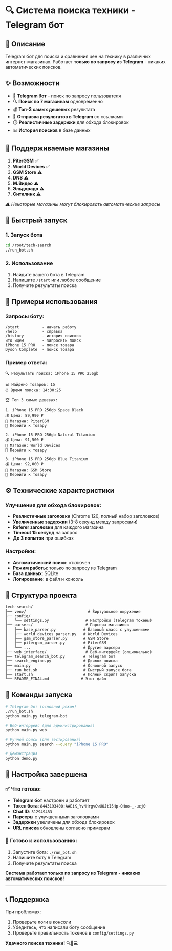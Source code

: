 # 🔍 Система поиска техники - Telegram бот

## 🎯 Описание

Telegram бот для поиска и сравнения цен на технику в различных интернет-магазинах. Работает **только по запросу из Telegram** - никаких автоматических поисков.

## ✨ Возможности

- 🤖 **Telegram бот** - поиск по запросу пользователя
- 🔍 **Поиск по 7 магазинам** одновременно
- 💰 **Топ-3 самых дешевых** результата
- 📱 **Отправка результатов в Telegram** со ссылками
- ⏱️ **Реалистичные задержки** для обхода блокировок
- 📊 **История поисков** в базе данных

## 🏪 Поддерживаемые магазины

1. **PiterGSM** ✅
2. **World Devices** ✅  
3. **GSM Store** ⚠️
4. **DNS** ⚠️
5. **М.Видео** ⚠️
6. **Эльдорадо** ⚠️
7. **Ситилинк** ⚠️

*⚠️ Некоторые магазины могут блокировать автоматические запросы*

## 🚀 Быстрый запуск

### 1. Запуск бота
```bash
cd /root/tech-search
./run_bot.sh
```

### 2. Использование
1. Найдите вашего бота в Telegram
2. Напишите `/start` или любое сообщение
3. Получите результаты поиска

## 📱 Примеры использования

### Запросы боту:
```
/start          - начать работу
/help           - справка
/history        - история поисков
что ищем        - запросить поиск
iPhone 15 PRO   - поиск товара
Dyson Complete  - поиск товара
```

### Пример ответа:
```
🔍 Результаты поиска: iPhone 15 PRO 256gb

📊 Найдено товаров: 15
⏰ Время поиска: 14:30:25

🏆 Топ 3 самых дешевых:

1. iPhone 15 PRO 256gb Space Black
💰 Цена: 89,990 ₽
🏪 Магазин: PiterGSM
🔗 Перейти к товару

2. iPhone 15 PRO 256gb Natural Titanium  
💰 Цена: 91,500 ₽
🏪 Магазин: World Devices
🔗 Перейти к товару

3. iPhone 15 PRO 256gb Blue Titanium
💰 Цена: 92,000 ₽
🏪 Магазин: GSM Store
🔗 Перейти к товару
```

## ⚙️ Технические характеристики

### Улучшения для обхода блокировок:
- **Реалистичные заголовки** (Chrome 120, полный набор заголовков)
- **Увеличенные задержки** (3-8 секунд между запросами)
- **Referer заголовки** для каждого магазина
- **Timeout 15 секунд** на запрос
- **До 3 попыток** при ошибках

### Настройки:
- **Автоматический поиск**: отключен
- **Режим работы**: только по запросу из Telegram
- **База данных**: SQLite
- **Логирование**: в файл и консоль

## 📁 Структура проекта

```
tech-search/
├── venv/                           # Виртуальное окружение
├── config/
│   └── settings.py                # Настройки (Telegram токены)
├── parsers/                       # Парсеры магазинов
│   ├── base_parser.py            # Базовый класс с улучшениями
│   ├── world_devices_parser.py   # World Devices
│   ├── gsm_store_parser.py       # GSM Store
│   ├── pitergsm_parser.py        # PiterGSM
│   └── ...                       # Другие парсеры
├── web_interface/                 # Веб-интерфейс (опционально)
├── telegram_search_bot.py        # Telegram бот
├── search_engine.py              # Движок поиска
├── main.py                       # Основной запуск
├── run_bot.sh                    # Быстрый запуск бота
├── start.sh                      # Полный скрипт запуска
└── README_FINAL.md              # Этот файл
```

## 🔧 Команды запуска

```bash
# Telegram бот (основной режим)
./run_bot.sh
python main.py telegram-bot

# Веб-интерфейс (для администрирования)
python main.py web

# Ручной поиск (для тестирования)
python main.py search --query "iPhone 15 PRO"

# Демонстрация
python demo.py
```

## 🎯 Настройка завершена

### ✅ Что готово:
- **Telegram бот** настроен и работает
- **Токен бота**: `8443193400:AAEiK_YvNHrgvQwUOJtI5Hp-OHoo-_-ucj0`
- **Chat ID**: `312949483`
- **Парсеры** с улучшенными заголовками
- **Задержки** увеличены для обхода блокировок
- **URL поиска** обновлены согласно примерам

### 🚀 Готово к использованию:
1. Запустите бота: `./run_bot.sh`
2. Напишите боту в Telegram
3. Получите результаты поиска

**Система работает только по запросу из Telegram - никаких автоматических поисков!**

---

## 📞 Поддержка

При проблемах:
1. Проверьте логи в консоли
2. Убедитесь, что написали боту сообщение
3. Проверьте правильность токенов в `config/settings.py`

**Удачного поиска техники!** 🔍📱💻



